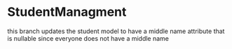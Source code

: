 # StudentManagment

this branch updates the student model to have a middle name attribute that is nullable since everyone does not have a middle name
